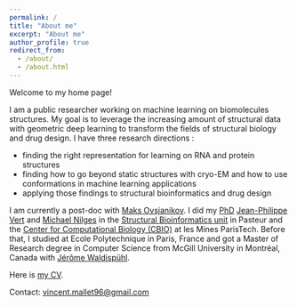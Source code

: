 ```yaml
---
permalink: /
title: "About me"
excerpt: "About me"
author_profile: true
redirect_from: 
  - /about/
  - /about.html
---
```


Welcome to my home page!

I am a public researcher working on machine learning on biomolecules structures. My goal is to leverage the increasing amount of structural data with geometric deep learning to transform the fields of structural biology and drug design. 
I have three research directions : 
- finding the right representation for learning on RNA and protein structures
- finding how to go beyond static structures with cryo-EM and how to use conformations in machine learning applications
- applying those findings to structural bioinformatics and drug design

I am currently a post-doc with [Maks Ovsjanikov](https://scholar.google.fr/citations?user=0IsSPNEAAAAJ&hl=en).
I did my [PhD](/files/PhD_vf.pdf) [Jean-Philippe Vert](https://scholar.google.fr/citations?user=pqpxh7IAAAAJ&hl=en) and [Michael Nilges](https://scholar.google.fr/citations?user=FlN-N-EAAAAJ&hl=en) in the [Structural Bioinformatics unit](https://research.pasteur.fr/en/team/structural-bioinformatics/) in Pasteur and the [Center for Computational Biology (CBIO)](https://cbio.mines-paristech.fr/) 
at les Mines ParisTech. Before that, I studied at Ecole Polytechnique in Paris, France and got a Master of Research degree 
in Computer Science from McGill University in Montréal, Canada with 
[Jérôme Waldispühl](https://scholar.google.fr/citations?user=IVZp2gQAAAAJ&hl=en).

Here is [my CV](/files/CV.pdf).

Contact: vincent.mallet96@gmail.com
